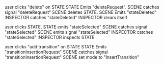 user clicks "delete" on STATE
STATE Emits "deleteRequest".
SCENE catches signal "deleteRequest"
SCENE deletes STATE.
SCENE Emits "stateDeleted"
INSPECTOR catches "stateDeleted"
INSPECTOR clears itself


user clicks STATE.
STATE emits "stateSelected"
SCENE catches signal "stateSelected"
SCENE emits signal "stateSelected"
INSPECTOR catches "stateSelected"
INSPECTOR inspects STATE






user clicks "add transition" on STATE
STATE Emits "transitionInsertionRequest"
SCENE catches signal "transitionInsertionRequest"
SCENE set mode to "InsertTransition"